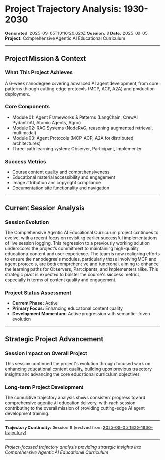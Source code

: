 # Project Trajectory Analysis: 1930-2030

**Generated:** 2025-09-05T13:16:26.623Z
**Session:** 9
**Date:** 2025-09-05  
**Project:** Comprehensive Agentic AI Educational Curriculum

---

## Project Mission & Context

### What This Project Achieves
A 6-week nanodegree covering advanced AI agent development, from core patterns through cutting-edge protocols (MCP, ACP, A2A) and production deployment.

### Core Components
- Module 01: Agent Frameworks & Patterns (LangChain, CrewAI, PydanticAI, Atomic Agents, Agno)
- Module 02: RAG Systems (NodeRAG, reasoning-augmented retrieval, multimodal)
- Module 03: Agent Protocols (MCP, ACP, A2A for distributed architectures)
- Three-path learning system: Observer, Participant, Implementer

### Success Metrics
- Course content quality and comprehensiveness
- Educational material accessibility and engagement
- Image attribution and copyright compliance
- Documentation site functionality and navigation

---

## Current Session Analysis

### Session Evolution
The Comprehensive Agentic AI Educational Curriculum project continues to evolve, with a recent focus on revisiting earlier successful implementations of live session logging. This regression to a previously working solution underscores the project's commitment to maintaining high-quality educational content and user experience. The team is now realigning efforts to ensure the nanodegree's modules, particularly those involving MCP and agent protocols, are both comprehensive and functional, aiming to enhance the learning paths for Observers, Participants, and Implementers alike. This strategic pivot is expected to bolster the course's success metrics, especially in terms of content quality and engagement.

### Project Status Assessment
- **Current Phase:** Active
- **Primary Focus:** Enhancing educational content quality
- **Development Momentum:** Active progression with semantic-driven evolution

---

## Strategic Project Advancement

### Session Impact on Overall Project
This session continued the project's evolution through focused work on enhancing educational content quality, building upon previous trajectory insights and advancing the core educational curriculum objectives.

### Long-term Project Development
The cumulative trajectory analysis shows consistent progress toward comprehensive agentic AI education delivery, with each session contributing to the overall mission of providing cutting-edge AI agent development training.

---

**Trajectory Continuity:** Session 9 (evolved from [2025-09-05_1830-1930-trajectory](2025-09-05_1830-1930-trajectory.md))

---

*Project-focused trajectory analysis providing strategic insights into Comprehensive Agentic AI Educational Curriculum*
